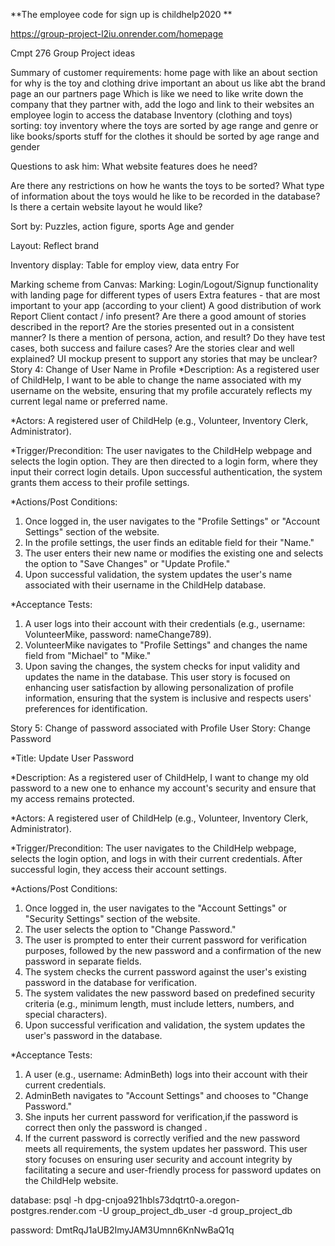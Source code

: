 
**The employee code for sign up is childhelp2020
**

https://group-project-l2iu.onrender.com/homepage

Cmpt 276 Group Project ideas

Summary of customer requirements: 
home page with like an about section for why is the toy and clothing drive important
an about us like abt the brand page
an our partners page
Which is like we need to like write down the company that they partner with, add the logo and link to their websites
an employee login to access the database
Inventory (clothing and toys) sorting: 
toy inventory where the toys are sorted by age range and genre or like books/sports stuff
for the clothes it should be sorted by age range and gender


Questions to ask him: 
What website features does he need? 


Are there any restrictions on how he wants the toys to be sorted? 
What type of information about the toys would he like to be recorded in the database? 
Is there a certain website layout he would like? 


Sort by:
Puzzles, action figure, sports 
Age and gender

Layout:
Reflect brand

Inventory display:
Table for employ view, data entry
For 


Marking scheme from Canvas:
Marking:
Login/Logout/Signup functionality with landing page for different types of users
Extra features - that are most important to your app (according to your client)
A good distribution of work
Report 
Client contact / info present?
Are there a good amount of stories described in the report?
Are the stories presented out in a consistent manner?
Is there a mention of persona, action, and result?
Do they have test cases, both success and failure cases?
Are the stories clear and well explained?
UI mockup present to support any stories that may be unclear?
Story 4: Change of User Name in Profile
*Description: As a registered user of ChildHelp, I want to be able to change the name associated with my username on the website, ensuring that my profile accurately reflects my current legal name or preferred name.

*Actors: A registered user of ChildHelp (e.g., Volunteer, Inventory Clerk, Administrator).

*Trigger/Precondition: The user navigates to the ChildHelp webpage and selects the login option. They are then directed to a login form, where they input their correct login details. Upon successful authentication, the system grants them access to their profile settings.

*Actions/Post Conditions:
1. Once logged in, the user navigates to the "Profile Settings" or "Account Settings" section of the website.
2. In the profile settings, the user finds an editable field for their "Name."
3. The user enters their new name or modifies the existing one and selects the option to "Save Changes" or "Update Profile."
4. Upon successful validation, the system updates the user's name associated with their username in the ChildHelp database.


*Acceptance Tests:
1. A user logs into their account with their credentials (e.g., username: VolunteerMike, password: nameChange789).
2. VolunteerMike navigates to "Profile Settings" and changes the name field from "Michael" to "Mike."
3. Upon saving the changes, the system checks for input validity and updates the name in the database.
This user story is focused on enhancing user satisfaction by allowing personalization of profile information, ensuring that the system is inclusive and respects users' preferences for identification.

Story 5: Change of password associated with Profile
User Story: Change Password

*Title: Update User Password

*Description: As a registered user of ChildHelp, I want to change my old password to a new one to enhance my account's security and ensure that my access remains protected.

*Actors: A registered user of ChildHelp (e.g., Volunteer, Inventory Clerk, Administrator).

*Trigger/Precondition: The user navigates to the ChildHelp webpage, selects the login option, and logs in with their current credentials. After successful login, they access their account settings.

*Actions/Post Conditions:
1. Once logged in, the user navigates to the "Account Settings" or "Security Settings" section of the website.
2. The user selects the option to "Change Password."
3. The user is prompted to enter their current password for verification purposes, followed by the new password and a confirmation of the new password in separate fields.
4. The system checks the current password against the user's existing password in the database for verification.
5. The system validates the new password based on predefined security criteria (e.g., minimum length, must include letters, numbers, and special characters).
6. Upon successful verification and validation, the system updates the user's password in the  database.

*Acceptance Tests:
1. A user (e.g., username: AdminBeth) logs into their account with their current credentials.
2. AdminBeth navigates to "Account Settings" and chooses to "Change Password."
3. She inputs her current password for verification,if the password is correct then only the password is changed . 
4. If the current password is correctly verified and the new password meets all requirements, the system updates her password.
This user story focuses on ensuring user security and account integrity by facilitating a secure and user-friendly process for password updates on the ChildHelp website.

database:  psql -h dpg-cnjoa921hbls73dqtrt0-a.oregon-postgres.render.com -U group_project_db_user -d group_project_db

password: DmtRqJ1aUB2ImyJAM3Umnn6KnNwBaQ1q


